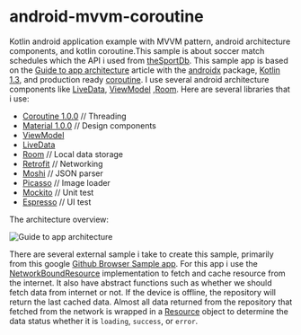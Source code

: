 # android-mvvm-coroutine
Kotlin android application example with MVVM pattern, android architecture components, and kotlin coroutine.This sample is about soccer match schedules which the API i used from [theSportDb](https://www.thesportsdb.com/api.php). This sample app is based on the [Guide to app architecture](https://developer.android.com/jetpack/docs/guide) article with the [androidx](https://developer.android.com/jetpack/androidx/) package, [Kotlin 1.3](https://kotlinlang.org/docs/reference/whatsnew13.html), and production ready [coroutine](https://kotlinlang.org/docs/reference/coroutines/basics.html). I use several android architecture components like [LiveData](https://developer.android.com/jetpack/arch/livedata), [ViewModel](https://developer.android.com/topic/libraries/architecture/viewmodel) ,[Room](https://developer.android.com/training/data-storage/room/). Here are several libraries that i use:
* [Coroutine 1.0.0](https://github.com/Kotlin/kotlinx.coroutines#user-content-android) // Threading
* [Material 1.0.0](https://github.com/material-components/material-components-android/blob/master/docs/getting-started.md) // Design components
* [ViewModel](https://developer.android.com/topic/libraries/architecture/viewmodel)
* [LiveData](https://developer.android.com/jetpack/arch/livedata)
* [Room](https://developer.android.com/training/data-storage/room/) // Local data storage
* [Retrofit](https://square.github.io/retrofit/) // Networking
* [Moshi](https://github.com/square/moshi) // JSON parser
* [Picasso](http://square.github.io/picasso/) // Image loader
* [Mockito](https://site.mockito.org/) // Unit test
* [Espresso](https://developer.android.com/training/testing/espresso/) // UI test

The architecture overview:

![Guide to app architecture](https://developer.android.com/topic/libraries/architecture/images/final-architecture.png)

There are several external sample i take to create this sample, primarily from this google [Github Browser Sample app](https://github.com/googlesamples/android-architecture-components/tree/master/GithubBrowserSample). For this app i use the [NetworkBoundResource](https://github.com/zcabez/android-mvvm-coroutine/blob/master/app/src/main/java/com/rifqimfahmi/foorballapps/data/source/remote/NetworkBoundResource.kt) implementation to fetch and cache resource from the internet. It also have abstract functions such as whether we should fetch data from internet or not. If the device is offline, the repository will return the last cached data. Almost all data returned from the repository that fetched from the network is wrapped in a [Resource](https://github.com/zcabez/android-mvvm-coroutine/blob/master/app/src/main/java/com/rifqimfahmi/foorballapps/vo/Resource.kt) object to determine the data status whether it is `loading`, `success`, or `error`.


